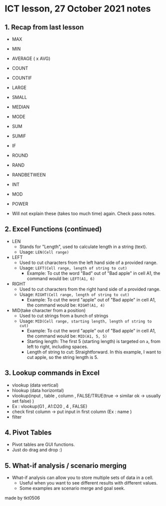 # ICT lesson, 27 October 2021 notes #

## 1. Recap from last lesson ##
- MAX 
- MIN
- AVERAGE ( x AVG)
- COUNT
- COUNTIF
- LARGE
- SMALL
- MEDIAN
- MODE
- SUM
- SUMIF
- IF
- ROUND
- RAND
- RANDBETWEEN
- INT 
- MOD
- POWER 

- Will not explain these (takes too much time) again. Check pass notes. 

## 2. Excel Functions (continued) ##
- LEN
    - Stands for "Length", used to calculate length in a string (text).
    - Usage: `LEN(Cell range)`
- LEFT
    - Used to cut characters from the left hand side of a provided range.
    - Usage: `LEFT(Cell range, length of string to cut)`
        - Example: To cut the word "Bad" out of "Bad apple" in cell A1, the command would be: `LEFT(A1, 6)`
- RIGHT
    - Used to cut characters from the right hand side of a provided range.
    - Usage: `RIGHT(Cell range, length of string to cut)`
        - Example: To cut the word "apple" out of "Bad apple" in cell A1, the command would be: `RIGHT(A1, 4)`
- MID(take character from a position)
    - Used to cut strings from a bunch of strings
    - Usage: `MID(Cell range, starting length, length of string to cut)`
        - Example: To cut the word "apple" out of "Bad apple" in cell A1, the command would be: `MID(A1, 5, 5)`
        - Starting length:  The first 5 (starting length) is targeted on `a`, from left to right, including spaces.
        - Length of string to cut: Straightforward. In this example, I want to cut apple, so the string length is 5.

## 3. Lookup commands in Excel ##
- vlookup (data vertical) 
- hlookup (data horizontal)
- vlookup(input , table , column , FALSE/TRUE(true -> similar ok -> usually set false) )
- Ex : vlookup(G1 , A1:D20 , 4 , FALSE)
- check first column -> put input in first column (Ex : name )
- filter 

## 4. Pivot Tables ##  
- Pivot tables are GUI functions.
- Just do drag and drop :)

## 5. What-if analysis / scenario merging ##
- What-if analysis can allow you to store multiple sets of data in a cell.
    - Useful when you want to see different results with different values.
    - Some examples are scenario merge and goal seek.


made by tkt0506